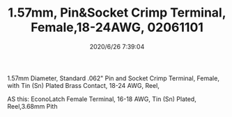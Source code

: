 ﻿---
layout: post 
title: 1.57mm, Pin&Socket Crimp Terminal, Female,18-24AWG, 02061101
tags: 1625
categories: housing-terminal
overview: 1.57mm Diameter, Standard .062" Pin and Socket Crimp Terminal, Female, with Tin (Sn) Plated Brass Contact, 18-24 AWG, Reel,
series: 1625
part_number: 02061101
thumb_img: static/202006/338-thumb-20200626154010.jpg
image: static/202006/338-20200626154010.jpg
date: 2020/6/26 7:39:04
---


<p>
	1.57mm Diameter, Standard .062" Pin and Socket Crimp Terminal, Female, with Tin (Sn) Plated Brass Contact, 18-24 AWG, Reel,
</p>
<p>
	AS this: EconoLatch Female Terminal, 16-18 AWG, Tin (Sn) Plated, Reel,3.68mm Pith
</p>
